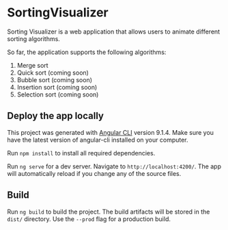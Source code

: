 # SortingVisualizer

Sorting Visualizer is a web application that allows users to animate different sorting
algorithms.

So far, the application supports the following algorithms:
1. Merge sort
2. Quick sort (coming soon)
3. Bubble sort (coming soon)
4. Insertion sort (coming soon)
5. Selection sort (coming soon)

## Deploy the app locally

This project was generated with [Angular CLI](https://github.com/angular/angular-cli) version 9.1.4. Make sure you have the latest version of angular-cli installed on your
computer.

Run `npm install` to install all required dependencies.

Run `ng serve` for a dev server. Navigate to `http://localhost:4200/`. The app will automatically reload if you change any of the source files.

## Build

Run `ng build` to build the project. The build artifacts will be stored in the `dist/` directory. Use the `--prod` flag for a production build.

